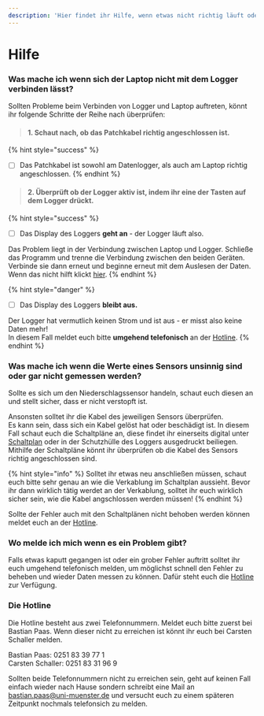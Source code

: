 ```yaml
---
description: 'Hier findet ihr Hilfe, wenn etwas nicht richtig läuft oder Probleme auftreten.'
---
```


# Hilfe

### Was mache ich wenn sich der Laptop nicht mit dem Logger verbinden lässt?

Sollten Probleme beim Verbinden von Logger und Laptop auftreten, könnt ihr folgende Schritte der Reihe nach überprüfen:

> ####  1. Schaut nach, ob das Patchkabel richtig angeschlossen ist.

{% hint style="success" %}
* [ ] Das Patchkabel ist sowohl am Datenlogger, als auch am Laptop richtig angeschlossen. 
{% endhint %}



> #### 2. Überprüft ob der Logger aktiv ist, indem ihr eine der Tasten auf dem Logger drückt.

{% hint style="success" %}
* [ ] Das Display des Loggers **geht an** - der Logger läuft also.

Das Problem liegt in der Verbindung zwischen Laptop und Logger. Schließe das Programm und trenne die Verbindung zwischen den beiden Geräten. Verbinde sie dann erneut und beginne erneut mit dem Auslesen der Daten.   
Wenn das nicht hilft klickt [hier](hilfe.md#wo-melde-ich-mich-wenn-es-ein-problem-gibt).
{% endhint %}

{% hint style="danger" %}
* [ ] Das Display des Loggers **bleibt aus.**

Der Logger hat vermutlich keinen Strom und ist aus - er misst also keine Daten mehr!  
In diesem Fall meldet euch bitte **umgehend telefonisch** an der [Hotline](hilfe.md#die-hotline).
{% endhint %}

### Was mache ich wenn die Werte eines Sensors unsinnig sind oder gar nicht gemessen werden?

Sollte es sich um den Niederschlagssensor handeln, schaut euch diesen an und stellt sicher, dass er nicht verstopft ist.

Ansonsten solltet ihr die Kabel des jeweiligen Sensors überprüfen.   
Es kann sein, dass sich ein Kabel gelöst hat oder beschädigt ist. In diesem Fall schaut euch die Schaltpläne an, diese findet ihr einerseits digital unter [Schaltplan](schaltplan.md) oder in der Schutzhülle des Loggers ausgedruckt beiliegen.  
Mithilfe der Schaltpläne könnt ihr überprüfen ob die Kabel des Sensors richtig angeschlossen sind. 

{% hint style="info" %}
Solltet ihr etwas neu anschließen müssen, schaut euch bitte sehr genau an wie die Verkablung im Schaltplan aussieht. Bevor ihr dann wirklich tätig werdet an der Verkablung, solltet ihr euch wirklich sicher sein, wie die Kabel angschlossen werden müssen!
{% endhint %}

Sollte der Fehler auch mit den Schaltplänen nicht behoben werden können meldet euch an der [Hotline](hilfe.md#die-hotline).  


### Wo melde ich mich wenn es ein Problem gibt?

Falls etwas kaputt gegangen ist oder ein grober Fehler auftritt solltet ihr euch umgehend telefonisch melden, um möglichst schnell den Fehler zu beheben und wieder Daten messen zu können. Dafür steht euch die [Hotline](hilfe.md#die-hotline) zur Verfügung.  


### Die Hotline

Die Hotline besteht aus zwei Telefonnummern. Meldet euch bitte zuerst bei Bastian Paas. Wenn dieser nicht zu erreichen ist könnt ihr euch bei Carsten Schaller melden. 

Bastian Paas: 0251 83 39 77 1   
Carsten Schaller: 0251 83 31 96 9

Sollten beide Telefonnummern nicht zu erreichen sein, geht auf keinen Fall einfach wieder nach Hause sondern schreibt eine Mail an bastian.paas@uni-muenster.de und versucht euch zu einem späteren Zeitpunkt nochmals telefonsich zu melden. 

